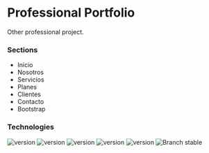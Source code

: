 # Professional Portfolio
Other professional project.

### Sections
- Inicio
- Nosotros
- Servicios
- Planes
- Clientes
- Contacto
- Bootstrap

### Technologies
![version](https://img.shields.io/badge/html-v5.x-dd4b25.svg)
![version](https://img.shields.io/badge/css-v3.x-006db4.svg)
![version](https://img.shields.io/badge/sass-v3.x-bf4180.svg)
![version](https://img.shields.io/badge/git-v2.x-e94e31.svg)
![version](https://img.shields.io/badge/javascript-v6.x-efd81e.svg)
![Branch stable](https://img.shields.io/badge/branch-master-blue.svg)